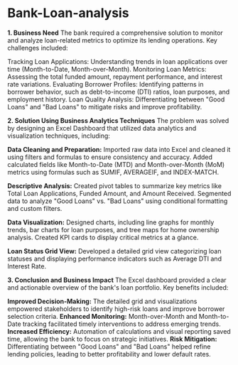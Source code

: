 # Bank-Loan-analysis

**1. Business Need**
The bank required a comprehensive solution to monitor and analyze loan-related metrics to optimize its lending operations. Key challenges included:

Tracking Loan Applications: Understanding trends in loan applications over time (Month-to-Date, Month-over-Month).
Monitoring Loan Metrics: Assessing the total funded amount, repayment performance, and interest rate variations.
Evaluating Borrower Profiles: Identifying patterns in borrower behavior, such as debt-to-income (DTI) ratios, loan purposes, and employment history.
Loan Quality Analysis: Differentiating between "Good Loans" and "Bad Loans" to mitigate risks and improve profitability.


**2. Solution Using Business Analytics Techniques**
The problem was solved by designing an Excel Dashboard that utilized data analytics and visualization techniques, including:

**Data Cleaning and Preparation:**
Imported raw data into Excel and cleaned it using filters and formulas to ensure consistency and accuracy.
Added calculated fields like Month-to-Date (MTD) and Month-over-Month (MoM) metrics using formulas such as SUMIF, AVERAGEIF, and INDEX-MATCH.

**Descriptive Analysis:**
Created pivot tables to summarize key metrics like Total Loan Applications, Funded Amount, and Amount Received.
Segmented data to analyze "Good Loans" vs. "Bad Loans" using conditional formatting and custom filters.

**Data Visualization:**
Designed charts, including line graphs for monthly trends, bar charts for loan purposes, and tree maps for home ownership analysis.
Created KPI cards to display critical metrics at a glance.

**Loan Status Grid View:**
Developed a detailed grid view categorizing loan statuses and displaying performance indicators such as Average DTI and Interest Rate.

**3. Conclusion and Business Impact**
The Excel dashboard provided a clear and actionable overview of the bank's loan portfolio. Key benefits included:

**Improved Decision-Making:** The detailed grid and visualizations empowered stakeholders to identify high-risk loans and improve borrower selection criteria.
**Enhanced Monitoring:** Month-over-Month and Month-to-Date tracking facilitated timely interventions to address emerging trends.
**Increased Efficiency:** Automation of calculations and visual reporting saved time, allowing the bank to focus on strategic initiatives.
**Risk Mitigation:** Differentiating between "Good Loans" and "Bad Loans" helped refine lending policies, leading to better profitability and lower default rates.
